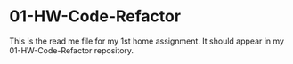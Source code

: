 # 01-HW-Code-Refactor
This is the read me file for my 1st home assignment. It should appear in my 01-HW-Code-Refactor repository. 
